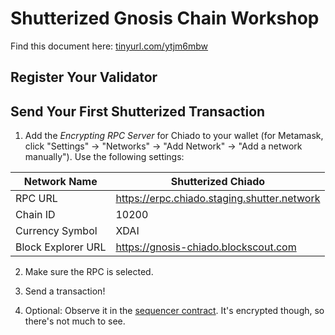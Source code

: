 # Shutterized Gnosis Chain Workshop

Find this document here: [tinyurl.com/ytjm6mbw]()

## Register Your Validator

## Send Your First Shutterized Transaction

1. Add the _Encrypting RPC Server_ for Chiado to your wallet (for Metamask, click "Settings" -> "Networks" -> "Add Network" -> "Add a network manually"). Use the following settings:

| Network Name       | Shutterized Chiado                          |
| ------------------ | ------------------------------------------- |
| RPC URL            | https://erpc.chiado.staging.shutter.network |
| Chain ID           | 10200                                       |
| Currency Symbol    | XDAI                                        |
| Block Explorer URL | https://gnosis-chiado.blockscout.com        |

2. Make sure the RPC is selected.

3. Send a transaction!

4. Optional: Observe it in the [sequencer contract](https://gnosis-chiado.blockscout.com/address/0xd073BD5A717Dce1832890f2Fdd9F4fBC4555e41A). It's encrypted though, so there's not much to see.
